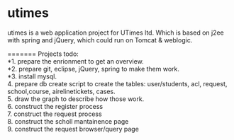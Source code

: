 utimes
======
utimes is a web application project for UTimes ltd. 
Which is based on j2ee with spring and jQuery, which could run on Tomcat & weblogic.
 
=======
Projects todo:<br>
*1. prepare the enrionment to get an overview.<br>
*2. prepare git, eclipse, jQuery, spring to make them work.<br>
*3. install mysql.<br>
4. prepare db create script to create the tables: user/students, acl, request, school,course, airelinetickets, cases.<br>
5. draw the graph to describe how those work.<br>
6. construct the register process<br>
7. construct the request process<br>
8. construct the scholl mantainence page<br>
9. construct the request browser/query page

